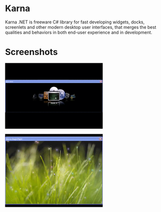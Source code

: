# Karna

Karna .NET is freeware C# library for fast developing widgets, docks, screenlets and other modern desktop user interfaces, that merges the best qualities and behaviors in both end-user experience and in development.

# Screenshots

![Karna](https://raw.githubusercontent.com/perevoznyk/karna/master/karna_dock.gif)

![Karna](https://raw.githubusercontent.com/perevoznyk/karna/master/karna_magic.gif)
